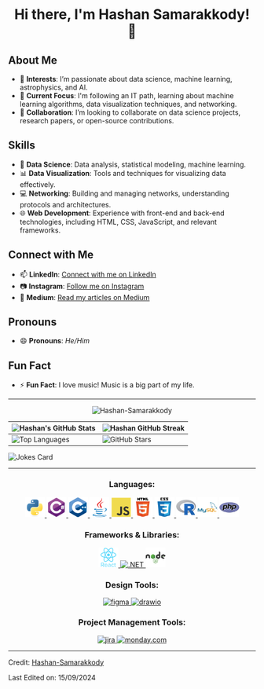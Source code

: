 <h1 align="center">Hi there, I'm Hashan Samarakkody! 👋</h1>

## About Me

-   👀 **Interests**: I’m passionate about data science, machine learning, astrophysics, and AI.
-   🌱 **Current Focus**: I'm following an IT path, learning about machine learning algorithms, data visualization techniques, and networking.
-   💞️ **Collaboration**: I’m looking to collaborate on data science projects, research papers, or open-source contributions.

## Skills

-   🧠 **Data Science**: Data analysis, statistical modeling, machine learning.
-   📊 **Data Visualization**: Tools and techniques for visualizing data effectively.
-   💻 **Networking**: Building and managing networks, understanding protocols and architectures.
-   🌐 **Web Development**: Experience with front-end and back-end technologies, including HTML, CSS, JavaScript, and relevant frameworks.

## Connect with Me

-   📫 **LinkedIn**: [Connect with me on LinkedIn](https://www.linkedin.com/in/hashan-samarakkody/)
-   📷 **Instagram**: [Follow me on Instagram](https://www.instagram.com/hashan_samarakkody/)
-   📝 **Medium**: [Read my articles on Medium](https://medium.com/@hashansamarakkody)

## Pronouns

-   😄 **Pronouns**: _He/Him_

## Fun Fact

-   ⚡ **Fun Fact**: I love music! Music is a big part of my life.

---

<p align="center">
  <img src="https://komarev.com/ghpvc/?username=Hashan-Samarakkody&label=Profile%20views&color=0e75b6&style=flat" alt="Hashan-Samarakkody" />
</p>

| ![Hashan's GitHub Stats](https://github-readme-stats.vercel.app/api?username=Hashan-Samarakkody&show_icons=true&theme=tokyonight) | ![Hashan GitHub Streak](https://github-readme-streak-stats.herokuapp.com/?user=Hashan-Samarakkody&theme=tokyonight)                                                                                                           |
| --------------------------------------------------------------------------------------------------------------------------------- | ----------------------------------------------------------------------------------------------------------------------------------------------------------------------------------------------------------------------------- |
| ![Top Languages](https://github-readme-stats.vercel.app/api/top-langs/?username=Hashan-Samarakkody&theme=tokyonight)              | ![GitHub Stars](https://github-readme-stats.vercel.app/api?username=Hashan-Samarakkody&show_icons=true&locale=en&count_private=true&hide_rank=true&custom_title=My%20GitHub%20Stats&disable_animations=true&theme=tokyonight) |

![Jokes Card](https://readme-jokes.vercel.app/api?theme=tokyonight)

---

<h3 align="center">Languages:</h3>
<p align="center">
  <a href="https://www.python.org" target="_blank" rel="noreferrer"> <img src="https://raw.githubusercontent.com/devicons/devicon/master/icons/python/python-original.svg" alt="python" width="40" height="40"/> </a> 
  <a href="https://docs.microsoft.com/en-us/dotnet/csharp/" target="_blank" rel="noreferrer"> <img src="https://raw.githubusercontent.com/devicons/devicon/master/icons/csharp/csharp-original.svg" alt="csharp" width="40" height="40"/> </a> 
  <a href="https://www.w3schools.com/cpp/" target="_blank" rel="noreferrer"> <img src="https://raw.githubusercontent.com/devicons/devicon/master/icons/cplusplus/cplusplus-original.svg" alt="cplusplus" width="40" height="40"/> </a> 
  <a href="https://www.java.com" target="_blank" rel="noreferrer"> <img src="https://raw.githubusercontent.com/devicons/devicon/master/icons/java/java-original.svg" alt="java" width="40" height="40"/> </a> 
  <a href="https://developer.mozilla.org/en-US/docs/Web/JavaScript" target="_blank" rel="noreferrer"> <img src="https://raw.githubusercontent.com/devicons/devicon/master/icons/javascript/javascript-original.svg" alt="javascript" width="40" height="40"/> </a> 
  <a href="https://www.w3.org/html/" target="_blank" rel="noreferrer"> <img src="https://raw.githubusercontent.com/devicons/devicon/master/icons/html5/html5-original-wordmark.svg" alt="html5" width="40" height="40"/> </a> 
  <a href="https://www.w3schools.com/css/" target="_blank" rel="noreferrer"> <img src="https://raw.githubusercontent.com/devicons/devicon/master/icons/css3/css3-original-wordmark.svg" alt="css3" width="40" height="40"/> </a> 
  <a href="https://www.r-project.org/" target="_blank" rel="noreferrer"> <img src="https://raw.githubusercontent.com/devicons/devicon/master/icons/r/r-original.svg" alt="r" width="40" height="40"/> </a> 
  <a href="https://www.mysql.com/" target="_blank" rel="noreferrer"> <img src="https://raw.githubusercontent.com/devicons/devicon/master/icons/mysql/mysql-original-wordmark.svg" alt="mysql" width="40" height="40"/> </a> 
  <a href="https://www.php.net" target="_blank" rel="noreferrer"> <img src="https://raw.githubusercontent.com/devicons/devicon/master/icons/php/php-original.svg" alt="php" width="40" height="40"/> </a> 
</p>

<h3 align="center">Frameworks & Libraries:</h3>
<p align="center">
  <a href="https://reactjs.org/" target="_blank" rel="noreferrer"> <img src="https://raw.githubusercontent.com/devicons/devicon/master/icons/react/react-original-wordmark.svg" alt="react" width="40" height="40"/> </a> 
  <a href="https://dotnet.microsoft.com/" target="_blank" rel="noreferrer"> <img src="https://upload.wikimedia.org/wikipedia/commons/7/7d/Microsoft_.NET_logo.svg" alt=".NET" width="40" height="40"/> </a> 
  <a href="https://nodejs.org/" target="_blank" rel="noreferrer"> <img src="https://raw.githubusercontent.com/devicons/devicon/master/icons/nodejs/nodejs-original-wordmark.svg" alt="nodejs" width="40" height="40"/> </a> 
</p>

<h3 align="center">Design Tools:</h3>
<p align="center">
  <a href="https://www.figma.com/" target="_blank" rel="noreferrer"> <img src="https://www.vectorlogo.zone/logos/figma/figma-icon.svg" alt="figma" width="40" height="40"/> </a> 
  <a href="https://www.draw.io/" target="_blank" rel="noreferrer"> <img src="https://upload.wikimedia.org/wikipedia/commons/thumb/3/3e/Diagrams.net_Logo.svg/512px-Diagrams.net_Logo.svg.png" alt="drawio" width="40" height="40"/> </a>
</p>

<h3 align="center">Project Management Tools:</h3>
<p align="center">
  <a href="https://www.atlassian.com/software/jira" target="_blank" rel="noreferrer"> <img src="https://www.vectorlogo.zone/logos/atlassian_jira/atlassian_jira-icon.svg" alt="jira" width="40" height="40"/> </a>
  <a href="https://monday.com/" target="_blank" rel="noreferrer"> <img src="https://encrypted-tbn0.gstatic.com/images?q=tbn:ANd9GcTNXXpkSJHzoiwup_zNh09cWj-Zq_boVw5tfg&s" alt="monday.com" width="40" height="40"/> </a>
</p>

---

Credit: [Hashan-Samarakkody](https://github.com/Hashan-Samarakkody)

Last Edited on: 15/09/2024
